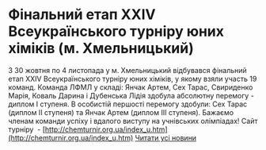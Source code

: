 
# Фінальний етап XХIV Всеукраїнського турнiру юних хiмiкiв (м. Хмельницький)
З 30 жовтня по 4 листопада у м. Хмельницький відбувався фінальний етап XХIV Всеукраїнського турнiру юних хiмiкiв, у якому взяли участь 19 команд.
Команда ЛФМЛ у складі: Янчак Артем, Сех Тарас, Свириденко Марія, Коваль Дарина і Дубенська Лідія здобула абсолютну перемогу - диплом І ступеня.
В особистій першості перемогу здобули: Сех Тарас (диплом ІІ ступеня) та Янчак Артем (диплом ІІІ ступеня).
Бажаємо членам команди успіху і вдалого виступу на учнівських олімпіадах!
Сайт турніру  - [http://chemturnir.org.ua/index_u.htm](http://chemturnir.org.ua/index_u.htm)
[Читати усі новини](/news)
       